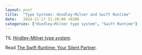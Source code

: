 ```yaml
---
layout: post
title:  "Type Systems: Hindley-Milner and Swift Runtime"
date:   2024-12-17 21:20:00 +0200
categories: ["Hindley–Milner type system", "Swift Runtime"]
---
```

TIL [Hindley–Milner type system](https://en.wikipedia.org/wiki/Hindley–Milner_type_system).

Read [The Swift Runtime: Your Silent Partner](https://blog.jacobstechtavern.com/p/the-swift-runtime-your-silent-partner).
